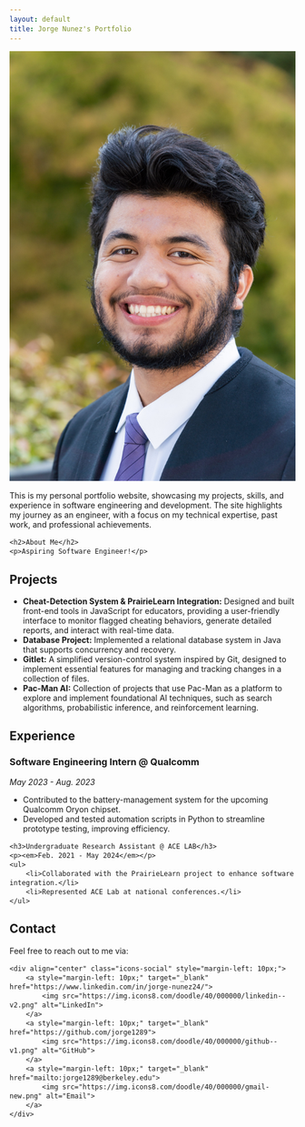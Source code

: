 ```yaml
---
layout: default
title: Jorge Nunez's Portfolio
---
```


<section id="about" class="tab-content active">
    <section class="intro">
        <img src="images/Professional headshot.jpg" alt="Profile Picture" class="profile-pic">
        <div class="intro-text">
            <p>This is my personal portfolio website, showcasing my projects, skills, and experience in software engineering and development. The site highlights my journey as an engineer, with a focus on my technical expertise, past work, and professional achievements.</p>
        </div>
    </section>

    <h2>About Me</h2>
    <p>Aspiring Software Engineer!</p>
</section>

<section id="projects" class="tab-content">
    <h2>Projects</h2>
    <ul>
        <li><strong>Cheat-Detection System & PrairieLearn Integration:</strong> 
            Designed and built front-end tools in JavaScript for educators, providing a user-friendly interface to monitor flagged cheating behaviors, generate detailed reports, and interact with real-time data.</li>
        <li><strong>Database Project:</strong> Implemented a relational database system in Java that supports concurrency and recovery.</li>
        <li><strong>Gitlet:</strong> A simplified version-control system inspired by Git, designed to implement essential features for managing and tracking changes in a collection of files.</li>
        <li><strong>Pac-Man AI:</strong> Collection of projects that use Pac-Man as a platform to explore and implement foundational AI techniques, such as search algorithms, probabilistic inference, and reinforcement learning.</li>
    </ul>
</section>

<section id="experience" class="tab-content">
    <h2>Experience</h2>
    <h3>Software Engineering Intern @ Qualcomm</h3>
    <p><em>May 2023 - Aug. 2023</em></p>
    <ul>
        <li>Contributed to the battery-management system for the upcoming Qualcomm Oryon chipset.</li>
        <li>Developed and tested automation scripts in Python to streamline prototype testing, improving efficiency.</li>
    </ul>

    <h3>Undergraduate Research Assistant @ ACE LAB</h3>
    <p><em>Feb. 2021 - May 2024</em></p>
    <ul>
        <li>Collaborated with the PrairieLearn project to enhance software integration.</li>
        <li>Represented ACE Lab at national conferences.</li>
    </ul>
</section>

<section id="contact" class="tab-content">
    <h2>Contact</h2>
    <p>Feel free to reach out to me via:</p>

    <div align="center" class="icons-social" style="margin-left: 10px;">
        <a style="margin-left: 10px;" target="_blank" href="https://www.linkedin.com/in/jorge-nunez24/">
            <img src="https://img.icons8.com/doodle/40/000000/linkedin--v2.png" alt="LinkedIn">
        </a>
        <a style="margin-left: 10px;" target="_blank" href="https://github.com/jorge1289">
            <img src="https://img.icons8.com/doodle/40/000000/github--v1.png" alt="GitHub">
        </a>
        <a style="margin-left: 10px;" target="_blank" href="mailto:jorge1289@berkeley.edu">
            <img src="https://img.icons8.com/doodle/40/000000/gmail-new.png" alt="Email">
        </a>
    </div>
</section>